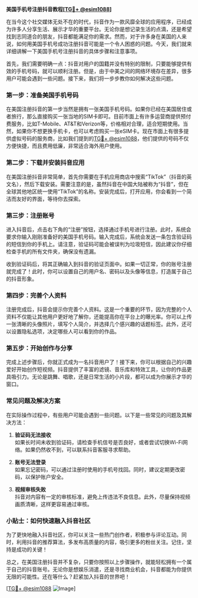 **美国手机号注册抖音教程[[TG💪+ @esim1088](https://t.me/s/esim1088)]**

在当今这个社交媒体无处不在的时代，抖音作为一款风靡全球的应用程序，已经成为许多人分享生活、展示才华的重要平台。无论你是想记录生活的点滴，还是希望找到志同道合的朋友，抖音都能满足你的需求。然而，对于许多身在美国的人来说，如何用美国手机号成功注册抖音可能是一个令人困惑的问题。今天，我们就来详细讲解一下美国手机号注册抖音的具体步骤和注意事项。

首先，我们需要明确一点：抖音对用户的国籍并没有特别的限制，只要能够提供有效的手机号码，就可以顺利注册。但是，由于中美之间的网络环境存在差异，很多用户可能会遇到一些问题。接下来，我们将一步步教你如何解决这些问题。

### **第一步：准备美国手机号码**

在美国注册抖音的第一步当然是拥有一张美国手机号码。如果你已经在美国居住或者旅行，那么直接购买一张当地的SIM卡即可。目前市面上有许多运营商提供预付费服务，比如T-Mobile、AT&T和Verizon等，价格相对合理，适合短期使用。当然，如果你不想更换手机卡，也可以考虑购买一张eSIM卡。现在市面上有很多提供虚拟号码的服务商，比如我们提到的[TG💪+ @esim1088](https://t.me/s/esim1088)，他们提供的号码不仅方便快捷，而且费用低廉，非常适合海外用户使用。

### **第二步：下载并安装抖音应用**

在美国注册抖音非常简单，首先你需要在手机应用商店中搜索“TikTok”（抖音的英文名），然后下载安装。需要注意的是，虽然抖音在中国大陆被称为“抖音”，但在全球其他地区统一使用“TikTok”的名称。安装完成后，打开应用，你会看到一个简洁而友好的界面，等待你去探索。

### **第三步：注册账号**

进入抖音后，点击右下角的“注册”按钮，选择通过手机号进行注册。此时，系统会要求你输入刚刚准备好的美国手机号码。输入完成后，系统会发送一条包含验证码的短信到你的手机上。请注意，验证码可能会被误判为垃圾短信，因此建议你仔细检查手机的所有文件夹，确保没有遗漏。

收到验证码后，将其正确输入到抖音的验证页面中。如果一切正常，你的账号注册就完成了！此时，你可以设置自己的用户名、密码以及头像等信息，打造属于自己的抖音形象。

### **第四步：完善个人资料**

注册完成后，抖音会提示你完善个人资料。这是一个重要的环节，因为完整的个人资料不仅能让其他用户更好地了解你，还能提高你在平台上的曝光率。你可以上传一张清晰的头像照片，填写个人简介，并选择几个感兴趣的话题标签。此外，还可以设置隐私选项，决定哪些人可以看到你的作品。

### **第五步：开始创作与分享**

完成上述步骤后，你就正式成为一名抖音用户了！接下来，你可以根据自己的兴趣爱好开始创作短视频。抖音提供了丰富的滤镜、音乐库和特效工具，让你的作品更具吸引力。无论是跳舞、唱歌，还是日常生活的小片段，都可以成为你展示才华的窗口。

### **常见问题及解决方案**

在实际操作过程中，有些用户可能会遇到一些问题。以下是一些常见的问题及其解决方法：

1. **验证码无法接收**  
   如果长时间未收到验证码，请检查手机信号是否良好，或者尝试切换Wi-Fi网络。如果仍然收不到，可以联系抖音客服寻求帮助。

2. **账号无法登录**  
   如果忘记密码，可以通过注册时使用的手机号找回。同时，建议定期更改密码，以保护账户安全。

3. **视频审核失败**  
   抖音对内容有一定的审核标准，避免上传违法不良信息。此外，尽量保持视频画质清晰，这样更容易通过审核。

### **小贴士：如何快速融入抖音社区**

为了更快地融入抖音社区，你可以关注一些热门创作者，积极参与评论互动。同时，利用抖音的推荐算法，多发布高质量的内容，吸引更多的粉丝关注。记住，坚持是成功的关键！

总之，在美国注册抖音并不复杂，只要你按照以上步骤操作，就能轻松拥有一个属于自己的抖音账号。无论你是想娱乐消遣，还是寻找商业机会，抖音都能为你提供无限的可能性。还在等什么？赶紧加入抖音的世界吧！

[[TG💪+ @esim1088](https://t.me/s/esim1088) ![Image](https://i.postimg.cc/4NQfJmqS/Snipaste-2025-05-13-00-14-12.png)]